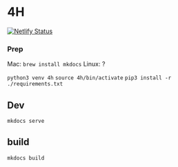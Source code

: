 # 4H
[![Netlify Status](https://api.netlify.com/api/v1/badges/18839e2d-5de3-4bdd-bf95-952110d3f2fd/deploy-status)](https://app.netlify.com/sites/4h/deploys)

### Prep
Mac: `brew install mkdocs`
Linux: ?

`python3 venv 4h`
`source 4h/bin/activate`
`pip3 install -r ./requirements.txt`

## Dev
`mkdocs serve`

## build
`mkdocs build`
